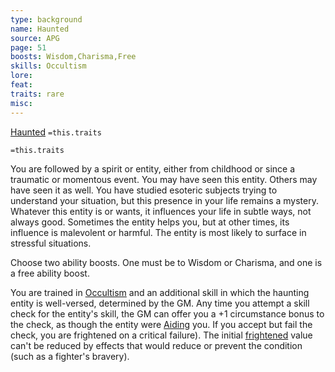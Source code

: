 ```yaml
---
type: background
name: Haunted 
source: APG
page: 51
boosts: Wisdom,Charisma,Free
skills: Occultism
lore: 
feat: 
traits: rare
misc: 
---
```


[Haunted](###%20Haunted)
`=this.traits`

`=this.traits`

You are followed by a spirit or entity, either from childhood or since a traumatic or momentous event. You may have seen this entity. Others may have seen it as well. You have studied esoteric subjects trying to understand your situation, but this presence in your life remains a mystery. Whatever this entity is or wants, it influences your life in subtle ways, not always good. Sometimes the entity helps you, but at other times, its influence is malevolent or harmful. The entity is most likely to surface in stressful situations.

Choose two ability boosts. One must be to Wisdom or Charisma, and one is a free ability boost.

You are trained in [Occultism](Occultism) and an additional skill in which the haunting entity is well-versed, determined by the GM. Any time you attempt a skill check for the entity's skill, the GM can offer you a +1 circumstance bonus to the check, as though the entity were [Aiding](Aiding) you. If you accept but fail the check, you are frightened on a critical failure). The initial [frightened](../Conditions/Frightened.md) value can't be reduced by effects that would reduce or prevent the condition (such as a fighter's bravery).

